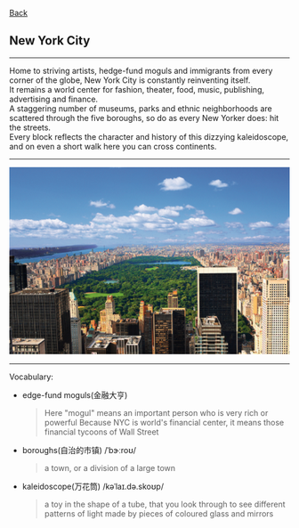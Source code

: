 [Back](README.md)

## New York City

<hr>

Home to striving artists, hedge-fund moguls and immigrants from every corner of the globe, New York City is constantly reinventing itself. <br>
It remains a world center for fashion, theater, food, music, publishing, advertising and finance. <br>
A staggering number of museums, parks and ethnic neighborhoods are scattered through the five boroughs, so do as every New Yorker does: hit the streets. <br>
Every block reflects the character and history of this dizzying kaleidoscope, 
and on even a short walk here you can cross continents.

<hr>

![New York City](https://github.com/Elliot518/mcp-oss-repo/blob/main/america/NYC.png?raw=true)

<hr>

Vocabulary:

- edge-fund moguls(金融大亨)
    >Here "mogul" means an important person who is very rich or powerful
    Because NYC is world's financial center, it means those financial tycoons of Wall Street

- boroughs(自治的市镇)   /ˈbɝːroʊ/
    >a town, or a division of a large town

- kaleidoscope(万花筒)  /kəˈlaɪ.də.skoʊp/
    >a toy in the shape of a tube, that you look through to see different patterns of light 
    made by pieces of coloured glass and mirrors
